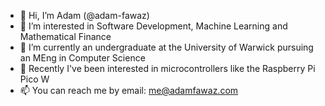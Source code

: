 - 👋 Hi, I’m Adam (@adam-fawaz)
- 👀 I’m interested in Software Development, Machine Learning and Mathematical Finance
- 🌱 I’m currently an undergraduate at the University of Warwick pursuing an MEng in Computer Science
- 💞️ Recently I've been interested in microcontrollers like the Raspberry Pi Pico W
- 📫 You can reach me by email: me@adamfawaz.com

<!---
adam-fawaz/adam-fawaz is a ✨ special ✨ repository because its `README.md` (this file) appears on your GitHub profile.
You can click the Preview link to take a look at your changes.
--->
